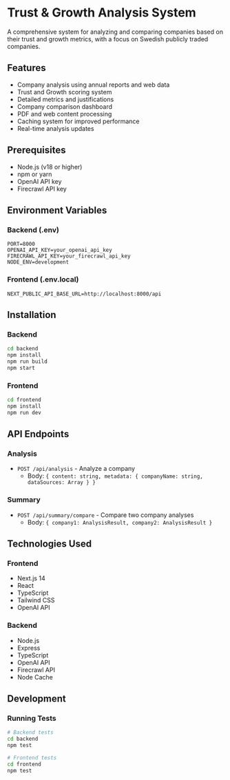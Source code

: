 # Trust & Growth Analysis System

A comprehensive system for analyzing and comparing companies based on their trust and growth metrics, with a focus on Swedish publicly traded companies.

## Features

- Company analysis using annual reports and web data
- Trust and Growth scoring system
- Detailed metrics and justifications
- Company comparison dashboard
- PDF and web content processing
- Caching system for improved performance
- Real-time analysis updates

## Prerequisites

- Node.js (v18 or higher)
- npm or yarn
- OpenAI API key
- Firecrawl API key

## Environment Variables

### Backend (.env)
```
PORT=8000
OPENAI_API_KEY=your_openai_api_key
FIRECRAWL_API_KEY=your_firecrawl_api_key
NODE_ENV=development
```

### Frontend (.env.local)
```
NEXT_PUBLIC_API_BASE_URL=http://localhost:8000/api
```

## Installation

### Backend
```bash
cd backend
npm install
npm run build
npm start
```

### Frontend
```bash
cd frontend
npm install
npm run dev
```

## API Endpoints

### Analysis
- `POST /api/analysis` - Analyze a company
  - Body: `{ content: string, metadata: { companyName: string, dataSources: Array } }`

### Summary
- `POST /api/summary/compare` - Compare two company analyses
  - Body: `{ company1: AnalysisResult, company2: AnalysisResult }`

## Technologies Used

### Frontend
- Next.js 14
- React
- TypeScript
- Tailwind CSS
- OpenAI API

### Backend
- Node.js
- Express
- TypeScript
- OpenAI API
- Firecrawl API
- Node Cache

## Development

### Running Tests
```bash
# Backend tests
cd backend
npm test

# Frontend tests
cd frontend
npm test
```